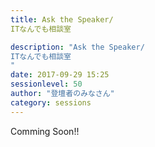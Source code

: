 ```yaml
---
title: Ask the Speaker/ 
ITなんでも相談室

description: "Ask the Speaker/ 
ITなんでも相談室
"
date: 2017-09-29 15:25
sessionlevel: 50
author: "登壇者のみなさん"
category: sessions
---
```

Comming Soon!!
